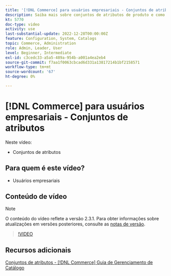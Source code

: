 ```yaml
---
title: '[!DNL Commerce] para usuários empresariais - Conjuntos de atributos'
description: Saiba mais sobre conjuntos de atributos de produto e como usá-los no catálogo.
kt: 5770
doc-type: video
activity: use
last-substantial-update: 2022-12-28T00:00:00Z
feature: Configuration, System, Catalogs
topic: Commerce, Administration
role: Admin, Leader, User
level: Beginner, Intermediate
exl-id: c3cedc33-a5a5-489a-954b-a001a4ea2eb4
source-git-commit: f7aa1f0063cbcad6d331a13817214b1bf2158571
workflow-type: tm+mt
source-wordcount: '67'
ht-degree: 0%

---
```


# [!DNL Commerce] para usuários empresariais - Conjuntos de atributos

Neste vídeo:

- Conjuntos de atributos

## Para quem é este vídeo?

- Usuários empresariais

## Conteúdo de vídeo

>[!NOTE]
>
>O conteúdo do vídeo reflete a versão 2.3.1. Para obter informações sobre atualizações em versões posteriores, consulte as [notas de versão](https://experienceleague.adobe.com/docs/commerce-operations/release/notes/overview.html?lang=pt-BR).

>[!VIDEO](https://video.tv.adobe.com/v/329996?quality=12&learn=on&captions=por_br)

## Recursos adicionais

[Conjuntos de atributos - [!DNL Commerce] Guia de Gerenciamento de Catálogo](https://experienceleague.adobe.com/docs/commerce-admin/catalog/product-attributes/create/attribute-sets.html?lang=pt-BR)
